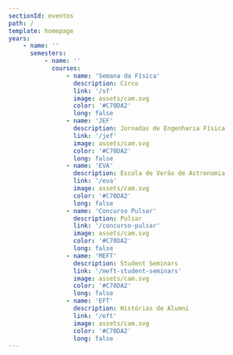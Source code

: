 ```yaml
---
sectionId: eventos
path: /
template: homepage
years:
    - name: ''
      semesters:
          - name: ''
            courses:
                - name: 'Semana da Física'
                  description: Circo
                  link: '/sf'
                  image: assets/cam.svg
                  color: '#C70DA2'
                  long: false
                - name: 'JEF'
                  description: Jornadas de Engenharia Física
                  link: '/jef'
                  image: assets/cam.svg
                  color: '#C70DA2'
                  long: false
                - name: 'EVA'
                  description: Escola de Verão de Astronomia
                  link: '/eva'
                  image: assets/cam.svg
                  color: '#C70DA2'
                  long: false
                - name: 'Concurso Pulsar'
                  description: Pulsar
                  link: '/concurso-pulsar'
                  image: assets/cam.svg
                  color: '#C70DA2'
                  long: false
                - name: 'MEFT'
                  description: Student Seminars
                  link: '/meft-student-seminars'
                  image: assets/cam.svg
                  color: '#C70DA2'
                  long: false
                - name: 'EFT'
                  description: Histórias de Alumni
                  link: '/eft'
                  image: assets/cam.svg
                  color: '#C70DA2'
                  long: false
---
```

